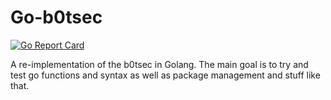 Go-b0tsec
=========

[![Go Report Card](http://goreportcard.com/badge/Depado/go-b0tsec)](http://goreportcard.com/report/Depado/go-b0tsec)

A re-implementation of the b0tsec in Golang. The main goal is to try and test go functions and syntax as well as package management and stuff like that.
